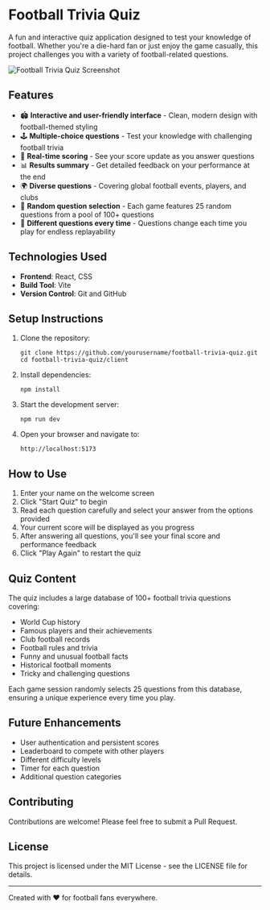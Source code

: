 # Football Trivia Quiz

A fun and interactive quiz application designed to test your knowledge of football. Whether you're a die-hard fan or just enjoy the game casually, this project challenges you with a variety of football-related questions.

![Football Trivia Quiz Screenshot](screenshot.png)

## Features

- 🏟 **Interactive and user-friendly interface** - Clean, modern design with football-themed styling
- 🕹 **Multiple-choice questions** - Test your knowledge with challenging football trivia
- 🔄 **Real-time scoring** - See your score update as you answer questions
- 📊 **Results summary** - Get detailed feedback on your performance at the end
- 🌍 **Diverse questions** - Covering global football events, players, and clubs
- 🎲 **Random question selection** - Each game features 25 random questions from a pool of 100+ questions
- 🔁 **Different questions every time** - Questions change each time you play for endless replayability

## Technologies Used

- **Frontend**: React, CSS
- **Build Tool**: Vite
- **Version Control**: Git and GitHub

## Setup Instructions

1. Clone the repository:
   ```
   git clone https://github.com/yourusername/football-trivia-quiz.git
   cd football-trivia-quiz/client
   ```

2. Install dependencies:
   ```
   npm install
   ```

3. Start the development server:
   ```
   npm run dev
   ```

4. Open your browser and navigate to:
   ```
   http://localhost:5173
   ```

## How to Use

1. Enter your name on the welcome screen
2. Click "Start Quiz" to begin
3. Read each question carefully and select your answer from the options provided
4. Your current score will be displayed as you progress
5. After answering all questions, you'll see your final score and performance feedback
6. Click "Play Again" to restart the quiz

## Quiz Content

The quiz includes a large database of 100+ football trivia questions covering:
- World Cup history
- Famous players and their achievements
- Club football records
- Football rules and trivia
- Funny and unusual football facts
- Historical football moments
- Tricky and challenging questions

Each game session randomly selects 25 questions from this database, ensuring a unique experience every time you play.

## Future Enhancements

- User authentication and persistent scores
- Leaderboard to compete with other players
- Different difficulty levels
- Timer for each question
- Additional question categories

## Contributing

Contributions are welcome! Please feel free to submit a Pull Request.

## License

This project is licensed under the MIT License - see the LICENSE file for details.

---

Created with ❤️ for football fans everywhere.